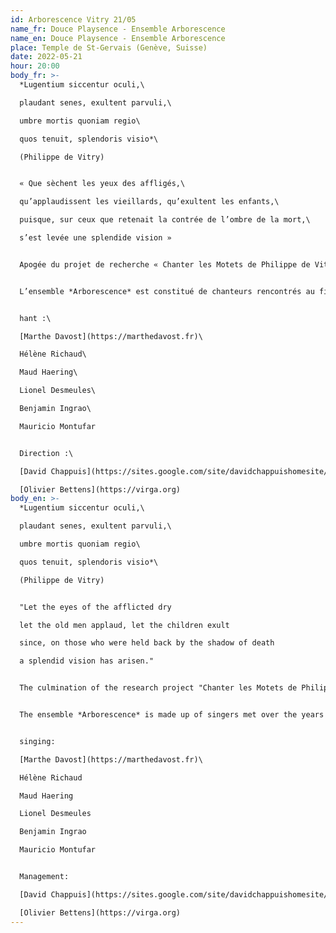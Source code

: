 ```yaml
---
id: Arborescence Vitry 21/05
name_fr: Douce Playsence - Ensemble Arborescence
name_en: Douce Playsence - Ensemble Arborescence
place: Temple de St-Gervais (Genève, Suisse)
date: 2022-05-21
hour: 20:00
body_fr: >-
  *Lugentium siccentur oculi,\

  plaudant senes, exultent parvuli,\

  umbre mortis quoniam regio\

  quos tenuit, splendoris visio*\

  (Philippe de Vitry)


  « Que sèchent les yeux des affligés,\

  qu’applaudissent les vieillards, qu’exultent les enfants,\

  puisque, sur ceux que retenait la contrée de l’ombre de la mort,\

  s’est levée une splendide vision »


  Apogée du projet de recherche « Chanter les Motets de Philippe de Vitry » (CMPV), la création de l’ensemble *Arborescence* constitue le point de convergence des chemins parcourus : [interprétation de la musique polyphonique entre *Ars antiqua* et *Ars Nova*](https://www.hesge.ch/hem/recherche-developpement/liste/termine/projet?page=17), encodages et éditions diplomatiques et critiques des manuscrits du *Corpus Motetorum Philippo de Vitry*, mises en pratique de la science du chant (notation, solmisation, contrepoint, ornementation, improvisation, composition), rencontres entre poèmes et musiques, expérimentations sur la prononciation des textes, espace de réflexion sur les concerts entre musiques du passé et du présent.


  L’ensemble *Arborescence* est constitué de chanteurs rencontrés au fil des ans dans des centres de formation tels que les départements de musique ancienne de la [HEM](https://www.hesge.ch/hem/) de Genève et du [CNSMD](http://www.cnsmd-lyon.fr/) de Lyon, ainsi que lors des formations professionnelles de la [Fondation Royaumont](https://www.royaumont.com/).


  hant :\

  [Marthe Davost](https://marthedavost.fr)\

  Hélène Richaud\

  Maud Haering\

  Lionel Desmeules\

  Benjamin Ingrao\

  Mauricio Montufar


  Direction :\

  [David Chappuis](https://sites.google.com/site/davidchappuishomesite/)\

  [Olivier Bettens](https://virga.org)
body_en: >-
  *Lugentium siccentur oculi,\

  plaudant senes, exultent parvuli,\

  umbre mortis quoniam regio\

  quos tenuit, splendoris visio*\

  (Philippe de Vitry)


  "Let the eyes of the afflicted dry

  let the old men applaud, let the children exult

  since, on those who were held back by the shadow of death

  a splendid vision has arisen."


  The culmination of the research project "Chanter les Motets de Philippe de Vitry" (CMPV), the creation of the ensemble *Arborescence* constitutes the point of convergence of the paths travelled: [interpretation of polyphonic music between *Ars antiqua* and *Ars Nova*](https://www.hesge.ch/hem/recherche-developpement/liste/termine/projet? page=17), encoding and diplomatic and critical editions of the manuscripts of the *Corpus Motetorum Philippo de Vitry*, practical application of the science of singing (notation, solmisation, counterpoint, ornamentation, improvisation, composition), encounters between poems and music, experiments on the pronunciation of texts, and a space for reflection on concerts between past and present music.


  The ensemble *Arborescence* is made up of singers met over the years in training centres such as the early music departments of the [HEM](https://www.hesge.ch/hem/) in Geneva and the [CNSMD](http://www.cnsmd-lyon.fr/) in Lyon, as well as during professional training courses at the [Fondation Royaumont](https://www.royaumont.com/).


  singing:

  [Marthe Davost](https://marthedavost.fr)\

  Hélène Richaud

  Maud Haering

  Lionel Desmeules

  Benjamin Ingrao

  Mauricio Montufar


  Management:

  [David Chappuis](https://sites.google.com/site/davidchappuishomesite/)\

  [Olivier Bettens](https://virga.org)
---
```

